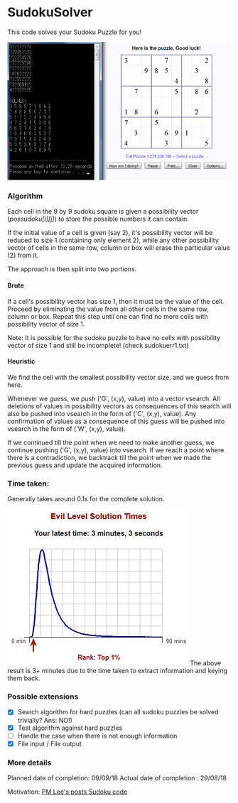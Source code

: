 # SudokuSolver

This code solves your Sudoku Puzzle for you!

![Program tested against an Evil-level puzzle](sudokuku.png)

### Algorithm
Each cell in the 9 by 9 sudoku square is given a possibility vector (*possudoku[i][j]*) to store the possible numbers it can contain. 

If the initial value of a cell is given (say 2), it's possibility vector will be reduced to size 1 (containing only element 2), while any other possibility vector of cells in the same row, column or box will erase the particular value (2) from it.

The approach is then split into two portions.

#### Brute
If a cell's possibility vector has size 1, then it must be the value of the cell. Proceed by eliminating the value from all other cells in the same row, column or box. Repeat this step until one can find no more cells with possibility vector of size 1.

Note: It is possible for the sudoku puzzle to have no cells with possibility vector of size 1 and still be incomplete! (check sudokuerr1.txt)

#### Heuristic
We find the cell with the smallest possibility vector size, and we guess from here.

Whenever we guess, we push ('G', (x,y), value) into a vector vsearch. All deletions of values in possibility vectors as consequences of this search will also be pushed into vsearch in the form of ('C', (x,y), value).
Any confirmation of values as a consequence of this guess will be pushed into vsearch in the form of ('W', (x,y), value).

If we continued till the point when we need to make another guess, we continue pushing ('G', (x,y), value) into vsearch. If we reach a point where there is a contradiction, we backtrack till the point when we made the previous guess and update the acquired information.

### Time taken:
Generally takes around 0.1s for the complete solution.

![Distribution of time](result.png)
The above result is 3+ minutes due to the time taken to extract information and keying them back.

### Possible extensions
- [x] Search algorithm for hard puzzles (can all sudoku puzzles be solved trivially? Ans: NO!)
- [x] Test algorithm against hard puzzles
- [ ] Handle the case when there is not enough information
- [x] File input / File output

### More details
Planned date of completion: 09/09/18
Actual date of completion : 29/08/18

Motivation: [PM Lee's posts Sudoku code](https://edition.cnn.com/2015/05/06/asia/singapore-pm-code-sudoku/index.html)